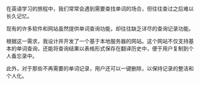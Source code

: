 在英语学习的旅程中，我们常常会遇到需要查找单词的场合，但往往查过之后难以长久记忆。
	
现有的许多软件和网站虽然提供单词查询功能，却往往缺乏详尽的查询记录功能。
	
根据这一需求，我设计并开发了一个基于本地服务器的网站。这个网站不仅支持基本的单词查询，还能将查询结果以表格形式保存在翻译历史中，便于用户复制到个人备忘录中。
	
此外，对于那些不再需要的单词记录，用户还可以一键删除，以保持记录的整洁和个人化。
